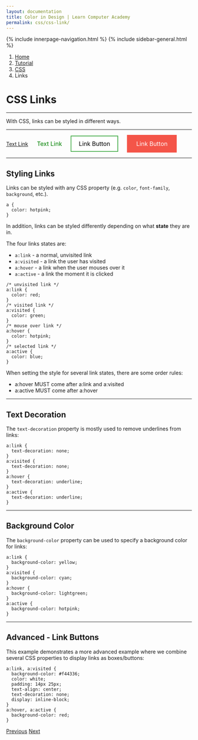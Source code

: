 ```yaml
---
layout: documentation
title: Color in Design | Learn Computer Academy
permalink: css/css-link/
---
```

<div class="loader">
{% include innerpage-navigation.html %}
{% include sidebar-general.html %}
            <div class="page-content">
                <div class="content-wrapper">
                    <div class="row">
                        <div class="col-md-9 content">
                            <nav aria-label="breadcrumb">
                                <ol class="breadcrumb">
                                    <li class="breadcrumb-item"><a href="#">Home</a></li>
                                    <li class="breadcrumb-item"><a href="#">Tutorial</a></li>
                                    <li class="breadcrumb-item"><a href="#">CSS</a></li>
                                    <li class="breadcrumb-item active">Links</li>
                                </ol>
                            </nav>
                            <!-- Your content goes started here -->
                            <div class="doc-content">
                                <h1>CSS Links</h1>
                                <hr>
                                <p>With CSS, links can be styled in different ways.</p>
                                <hr>
                                <a href="javascript:void(0)" >Text Link</a>
                                <a href="javascript:void(0)" style="color: green; text-decoration: none; margin-left: 20px; font-size: 16px;">Text Link</a>
                                <a href="javascript:void(0)" style="background-color: white; color: black; border: 2px solid #4CAF50; padding: 10px 20px; text-align: center; text-decoration: none; display: inline-block; font-size: 16px; margin-left: 20px;">Link Button</a> 
                                <a href="javascript:void(0)" style="display: inline-block; background-color: #f44336; color: #FFFFFF; padding: 14px 25px; text-align: center; text-decoration: none; font-size: 16px; margin-left: 20px; opacity: 0.9;" onMouseOver="this.style.opacity=1" onMouseOut="this.style.opacity=0.9">Link Button</a>
                                <hr>
                                <h2>Styling Links</h2>
                                <p>Links can be styled with any CSS property (e.g. <code>color</code>, <code>font-family</code>, <code>background</code>, etc.).</p>
                                <pre class="snippet"><code class="css">a {
  color: hotpink;
}</code></pre>
                                <p>In addition, links can be styled differently depending on what <strong>state</strong> they are in.</p>
                                <p>The four links states are:</p>
                                <ul>
                                    <li><code>a:link</code> - a normal, unvisited link</li>
                                    <li><code>a:visited</code> - a link the user has visited</li>
                                    <li><code>a:hover</code> - a link when the user mouses over it</li>
                                    <li><code>a:active</code> - a link the moment it is clicked</li>
                                </ul>
                                <pre class="snippet"><code class="css">/* unvisited link */
a:link {
  color: red;
}
/* visited link */
a:visited {
  color: green;
}
/* mouse over link */
a:hover {
  color: hotpink;
}
/* selected link */
a:active {
  color: blue;
}</code></pre>
                                <p>When setting the style for several link states, there are some order rules:</p>
                                <ul>
                                    <li>a:hover MUST come after a:link and a:visited</li>
                                    <li>a:active MUST come after a:hover</li>
                                </ul>
                                <hr>
                                <h2>Text Decoration</h2>
                                <p>The <code>text-decoration</code> property is mostly used to remove underlines from links:</p>
                                <pre class="snippet"><code class="css">a:link {
  text-decoration: none;
}
a:visited {
  text-decoration: none;
}
a:hover {
  text-decoration: underline;
}
a:active {
  text-decoration: underline;
}</code></pre>
                                <hr>
                                <h2>Background Color</h2>
                                <p>The <code>background-color</code> property can be used to specify a background color for links:</p>
                                <pre class="snippet"><code class="css">a:link {
  background-color: yellow;
}
a:visited {
  background-color: cyan;
}
a:hover {
  background-color: lightgreen;
}
a:active {
  background-color: hotpink;
} </code></pre>
                                <hr>
                                <h2>Advanced - Link Buttons</h2>
                                <p>This example demonstrates a more advanced example where we combine several CSS properties to display links as boxes/buttons:</p>
                                <pre class="snippet"><code class="css">a:link, a:visited {
  background-color: #f44336;
  color: white;
  padding: 14px 25px;
  text-align: center; 
  text-decoration: none;
  display: inline-block;
}
a:hover, a:active {
  background-color: red;
}</code></pre>
                            </div>
                            <!-- /.Your content ends here -->
                            <div class="footer-btn d-flex justify-content-between">
                                <a href="css-icons" class="btn"><i class="fas fa-arrow-circle-left"></i>Previous</a>
                                <a href="css-list" class="btn">Next<i class="fas fa-arrow-circle-right"></i></a>
                            </div>
                            <!-- /.End of footer button -->
                        </div>
                        <!-- Right Sidebar Start-->
                        <?php include '../includes/right-sidebar-innerpage.php'; ?>
                        <!-- Right-Sidebar End -->
                    </div>
                </div>

